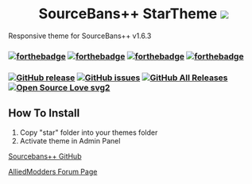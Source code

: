 <h1 align="center">SourceBans++ StarTheme

<img src="https://forums.alliedmods.net/image-proxy/8836f4d4344a2e2326ac7936155d40d103e0660d/68747470733a2f2f696d6167652e6962622e636f2f6458595a74652f737461727468656d652e706e67" />
</h1>
Responsive theme for SourceBans++ v1.6.3

### [![forthebadge](https://forthebadge.com/images/badges/built-with-love.svg)](https://forthebadge.com) [![forthebadge](https://forthebadge.com/images/badges/powered-by-responsibility.svg)](https://forthebadge.com) [![forthebadge](https://forthebadge.com/images/badges/uses-css.svg)](https://forthebadge.com) [![forthebadge](https://forthebadge.com/images/badges/validated-html5.svg)](https://forthebadge.com)
### [![GitHub release](https://img.shields.io/github/release/brhndursun/SourceBans-StarTheme.svg?style=flat-square&logo=github&logoColor=white)](https://github.com/brhndursun/SourceBans-StarTheme/releases) [![GitHub issues](https://img.shields.io/github/issues/brhndursun/SourceBans-StarTheme.svg?style=flat-square&logo=github&logoColor=white)](https://github.com/brhndursun/SourceBans-StarTheme/issues) [![GitHub All Releases](https://img.shields.io/github/downloads/brhndursun/SourceBans-StarTheme/total.svg?style=flat-square&logo=github&logoColor=white)](https://github.com/brhndursun/SourceBans-StarTheme/releases) [![Open Source Love svg2](https://badges.frapsoft.com/os/v2/open-source.svg?v=103)](https://github.com/brhndursun/SourceBans-StarTheme/)
## How To Install
 1. Copy "star" folder into your themes folder
 2. Activate theme in Admin Panel

[Sourcebans++ GitHub](https://github.com/sbpp/sourcebans-pp)

[AlliedModders Forum Page](https://forums.alliedmods.net/showthread.php?p=2617738)
